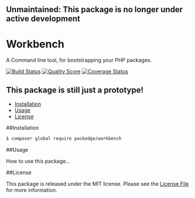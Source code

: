 ## Unmaintained: This package is no longer under active development

# Workbench
A  Command line tool, for bootstrapping your PHP packages.

[![Build Status](https://img.shields.io/travis/packedge/workbench/master.svg?style=flat-square)](https://travis-ci.org/packedge/workbench)
[![Quality Score](https://img.shields.io/scrutinizer/g/packedge/workbench.svg?style=flat-square)](https://scrutinizer-ci.com/g/packedge/workbench)
[![Coverage Status](https://img.shields.io/scrutinizer/coverage/g/packedge/workbench.svg?style=flat-square)](https://scrutinizer-ci.com/g/packedge/workbench/code-structure)

## This package is still just a prototype!

- [Installation](#installation)
- [Usage](#usage)
- [License](#license)

##Installation

``` bash
$ composer global require packedge/workbench
```

##Usage

How to use this package...

##License

This package is released under the MIT license. Please see the [License File](LICENSE) for more information.
